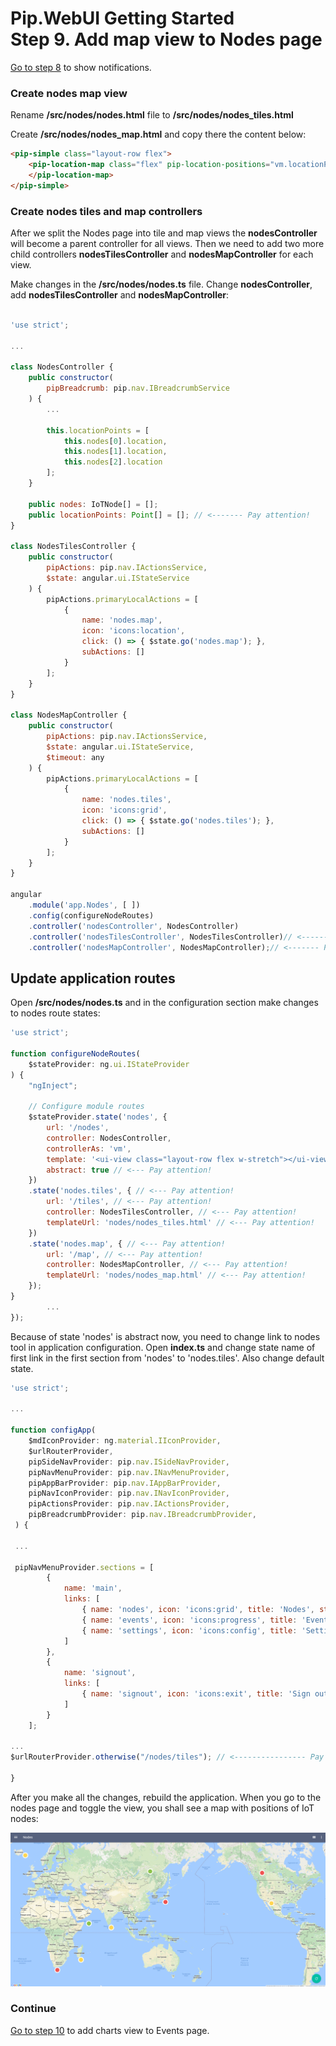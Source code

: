 # Pip.WebUI Getting Started <br/> Step 9. Add map view to Nodes page

[Go to step 8](https://github.com/pip-webui/pip-webui-tutorial/blob/master/step8/) to show notifications.

### Create nodes map view

Rename **/src/nodes/nodes.html** file to **/src/nodes/nodes_tiles.html**

Create **/src/nodes/nodes_map.html** and copy there the content below:

```html
<pip-simple class="layout-row flex">
    <pip-location-map class="flex" pip-location-positions="vm.locationPoints" pip-draggable="true" pip-stretch="true">
    </pip-location-map>
</pip-simple>
```

### Create nodes tiles and map controllers

After we split the Nodes page into tile and map views the  **nodesController** will become a parent controller for all views.
Then we need to add two more child controllers **nodesTilesController** and **nodesMapController** for each view.

Make changes in the **/src/nodes/nodes.ts** file. Change **nodesController**, add **nodesTilesController** and **nodesMapController**:

```javascript

'use strict';

...

class NodesController {
    public constructor(
        pipBreadcrumb: pip.nav.IBreadcrumbService
    ) {
        ...

        this.locationPoints = [
            this.nodes[0].location,
            this.nodes[1].location,
            this.nodes[2].location
        ];
    }

    public nodes: IoTNode[] = [];
    public locationPoints: Point[] = []; // <------- Pay attention!
}

class NodesTilesController {
    public constructor(
        pipActions: pip.nav.IActionsService,
        $state: angular.ui.IStateService
    ) {
        pipActions.primaryLocalActions = [
            {
                name: 'nodes.map',
                icon: 'icons:location',
                click: () => { $state.go('nodes.map'); },
                subActions: []
            }
        ];
    }
}

class NodesMapController {
    public constructor(
        pipActions: pip.nav.IActionsService,
        $state: angular.ui.IStateService,
        $timeout: any
    ) {
        pipActions.primaryLocalActions = [
            {
                name: 'nodes.tiles',
                icon: 'icons:grid',
                click: () => { $state.go('nodes.tiles'); },
                subActions: []
            }
        ];
    }
}

angular
    .module('app.Nodes', [ ])
    .config(configureNodeRoutes)
    .controller('nodesController', NodesController)
    .controller('nodesTilesController', NodesTilesController)// <------- Pay attention!
    .controller('nodesMapController', NodesMapController);// <------- Pay attention!

```

## Update application routes

Open **/src/nodes/nodes.ts** and in the configuration section make changes to nodes route states:

```javascript
'use strict';

function configureNodeRoutes(
    $stateProvider: ng.ui.IStateProvider
) {
    "ngInject";

    // Configure module routes
    $stateProvider.state('nodes', {
        url: '/nodes',
        controller: NodesController,
        controllerAs: 'vm',
        template: '<ui-view class="layout-row flex w-stretch"></ui-view>', // <--- Pay attention!
        abstract: true // <--- Pay attention!
    })
    .state('nodes.tiles', { // <--- Pay attention!
        url: '/tiles', // <--- Pay attention!
        controller: NodesTilesController, // <--- Pay attention!
        templateUrl: 'nodes/nodes_tiles.html' // <--- Pay attention!
    })
    .state('nodes.map', { // <--- Pay attention!
        url: '/map', // <--- Pay attention!
        controller: NodesMapController, // <--- Pay attention!
        templateUrl: 'nodes/nodes_map.html' // <--- Pay attention!
    });
}
        ...
});
```

Because of state 'nodes' is abstract now, you need to change link to nodes tool in application configuration. 
Open **index.ts** and change state name of first link in the first section from 'nodes' to 'nodes.tiles'. Also change default state.

```javascript
'use strict';

...

function configApp(
    $mdIconProvider: ng.material.IIconProvider, 
    $urlRouterProvider,
    pipSideNavProvider: pip.nav.ISideNavProvider, 
    pipNavMenuProvider: pip.nav.INavMenuProvider, 
    pipAppBarProvider: pip.nav.IAppBarProvider, 
    pipNavIconProvider: pip.nav.INavIconProvider,
    pipActionsProvider: pip.nav.IActionsProvider, 
    pipBreadcrumbProvider: pip.nav.IBreadcrumbProvider, 
 ) {
 
 ...
 
 pipNavMenuProvider.sections = [
        {
            name: 'main',
            links: [
                { name: 'nodes', icon: 'icons:grid', title: 'Nodes', state: 'nodes.tiles' }, // <----------Pay attention!
                { name: 'events', icon: 'icons:progress', title: 'Events', state: 'events' },
                { name: 'settings', icon: 'icons:config', title: 'Settings', state: 'settings.sample' }
            ]
        },
        {
            name: 'signout',
            links: [
                { name: 'signout', icon: 'icons:exit', title: 'Sign out', event: 'appSignout' }
            ]
        }
    ];
    
...
$urlRouterProvider.otherwise("/nodes/tiles"); // <---------------- Pay attention!

}

```

After you make all the changes, rebuild the application. When you go to the nodes page and toggle the view, you shall see a map with positions of IoT nodes:

![IoT Nodes map view](artifacts/map_view.png)

### Continue

[Go to step 10](https://github.com/pip-webui/pip-webui-tutorial/blob/master/step10/) to add charts view to Events page.
